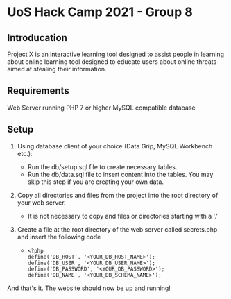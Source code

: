 # UoS Hack Camp 2021 - Group 8
## Introducation
Project X is an interactive learning tool designed to assist people in learning about online learning tool designed to educate users about online threats aimed at stealing their information.

## Requirements
Web Server running PHP 7 or higher
MySQL compatible database

## Setup
1. Using database client of your choice (Data Grip, MySQL Workbench etc.):
   - Run the db/setup.sql file to create necessary tables.
   - Run the db/data.sql file to insert content into the tables. You may skip this step if you are creating your own data.

2. Copy all directories and files from the project into the root directory of your web server.
   - It is not necessary to copy and files or directories starting with a '.'
   
3. Create a file at the root directory of the web server called secrets.php and insert the following code
   - ```
     <?php
     define('DB_HOST', '<YOUR_DB_HOST_NAME>');
     define('DB_USER', '<YOUR_DB_USER_NAME>');
     define('DB_PASSWORD', '<YOUR_DB_PASSWORD>');
     define('DB_NAME', '<YOUR_DB_SCHEMA_NAME>');
     ```
 And that's it. The website should now be up and running!